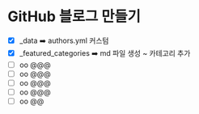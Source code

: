 # GitHub 블로그 만들기
- [x] _data ➡️ authors.yml 커스텀 
- [x] _featured_categories ➡️ md 파일 생성 ~ 카테고리 추가
- [ ] oo @@@
- [ ] oo @@@
- [ ] oo @@@
- [ ] oo @@@
- [ ] oo @@
